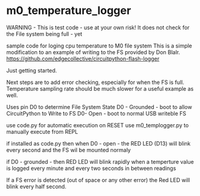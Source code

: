 # m0_temperature_logger

WARNING - This is test code - use at your own risk!
It does not check for the File system being full - yet

sample code for loging cpu temperature to M0 file system
This is a simple modification to an example of writing to the FS provided by Don Blalr.
https://github.com/edgecollective/circuitpython-flash-logger

Just getting started.

Next steps are to add error checking, especially for when the FS is full.
Temperature sampling rate should be much slower for a useful example as well.


Uses pin D0 to determine File System State
D0 - Grounded - boot to allow CircuitPython to Write to FS
D0- Open - boot to normal USB writeble FS

use code.py for automatic execution on RESET 
use m0_templogger.py to manually execute from REPL

if installed as code.py 
then when D0 - open - the RED LED (D13) will blink every second and the FS wil be mounted normaly

if D0 - grounded - then RED LED will blink rapidly when a temperture value is logged every minute and every  two seconds in between readings

If a FS error is detected (out of space or any other error) the Red LED will blink every half second.


